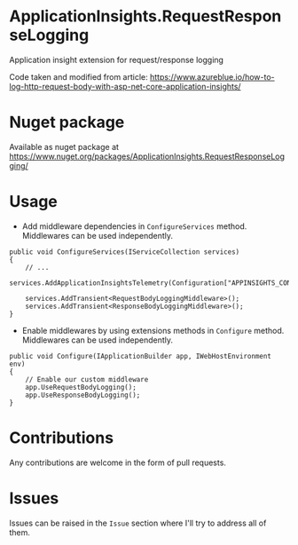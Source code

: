 # ApplicationInsights.RequestResponseLogging
Application insight extension for request/response logging

Code taken and modified from article: https://www.azureblue.io/how-to-log-http-request-body-with-asp-net-core-application-insights/

# Nuget package
Available as nuget package at https://www.nuget.org/packages/ApplicationInsights.RequestResponseLogging/

# Usage

- Add middleware dependencies in `ConfigureServices` method. Middlewares can be used independently.
```
public void ConfigureServices(IServiceCollection services)
{
    // ...
    services.AddApplicationInsightsTelemetry(Configuration["APPINSIGHTS_CONNECTIONSTRING"]);
            
    services.AddTransient<RequestBodyLoggingMiddleware>();
    services.AddTransient<ResponseBodyLoggingMiddleware>();
}
```

- Enable middlewares by using extensions methods in `Configure` method. Middlewares can be used independently.
```
public void Configure(IApplicationBuilder app, IWebHostEnvironment env)
{
    // Enable our custom middleware
    app.UseRequestBodyLogging();
    app.UseResponseBodyLogging();
}
```

# Contributions

Any contributions are welcome in the form of pull requests.

# Issues

Issues can be raised in the `Issue` section where I'll try to address all of them.
